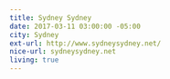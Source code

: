 ```yaml
---
title: Sydney Sydney
date: 2017-03-11 03:00:00 -05:00
city: Sydney
ext-url: http://www.sydneysydney.net/
nice-url: sydneysydney.net
living: true
---
```

